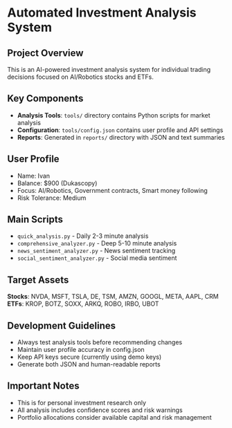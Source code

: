 # Automated Investment Analysis System

## Project Overview
This is an AI-powered investment analysis system for individual trading decisions focused on AI/Robotics stocks and ETFs.

## Key Components
- **Analysis Tools**: `tools/` directory contains Python scripts for market analysis
- **Configuration**: `tools/config.json` contains user profile and API settings
- **Reports**: Generated in `reports/` directory with JSON and text summaries

## User Profile
- Name: Ivan
- Balance: $900 (Dukascopy)
- Focus: AI/Robotics, Government contracts, Smart money following
- Risk Tolerance: Medium

## Main Scripts
- `quick_analysis.py` - Daily 2-3 minute analysis
- `comprehensive_analyzer.py` - Deep 5-10 minute analysis
- `news_sentiment_analyzer.py` - News sentiment tracking
- `social_sentiment_analyzer.py` - Social media sentiment

## Target Assets
**Stocks**: NVDA, MSFT, TSLA, DE, TSM, AMZN, GOOGL, META, AAPL, CRM
**ETFs**: KROP, BOTZ, SOXX, ARKQ, ROBO, IRBO, UBOT

## Development Guidelines
- Always test analysis tools before recommending changes
- Maintain user profile accuracy in config.json
- Keep API keys secure (currently using demo keys)
- Generate both JSON and human-readable reports

## Important Notes
- This is for personal investment research only
- All analysis includes confidence scores and risk warnings
- Portfolio allocations consider available capital and risk management